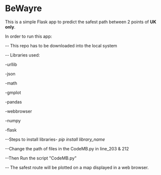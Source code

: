 # BeWayre

This is a simple Flask app to predict the safest path between 2 points of __UK only__.

In order to run this app:

 -- This repo has to be downloaded into the local system
 
-- Libraries used:
 
 -urllib
 
 -json
 
 -math
 
 -gmplot
 
 -pandas 
 
 -webbrowser
 
 -numpy
 
 -flask
 
 --Steps to install libraries- _pip install library_name_
 
 --Change the path of files in the CodeMB.py in line_203 & 212
 
 --Then Run the script "CodeMB.py"
 
 -- The safest route will be plotted on a map displayed in a web browser.
 
 
 
 
